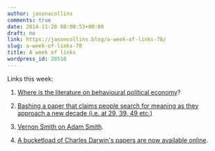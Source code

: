 ```yaml
---
author: jasonacollins
comments: true
date: 2014-11-28 08:00:53+00:00
draft: no
link: https://jasoncollins.blog/a-week-of-links-78/
slug: a-week-of-links-78
title: A week of links
wordpress_id: 20516
---
```


Links this week:






	
  1. [Where is the literature on behavioural political economy](http://johnhcochrane.blogspot.com.au/2014/11/behavioral-political-economy.html)?

	
  2. [Bashing a paper that claims people search for meaning as they approach a new decade (i.e. at 29, 39, 49 etc.)](http://andrewgelman.com/2014/11/24/oh-go/)

	
  3. [Vernon Smith on Adam Smith](http://www.econtalk.org/archives/2014/11/smith_lessons_w.html).

	
  4. [A bucketload of Charles Darwin's papers are now available online](http://www.lib.cam.ac.uk/newspublishing/detail.php?news=452).


